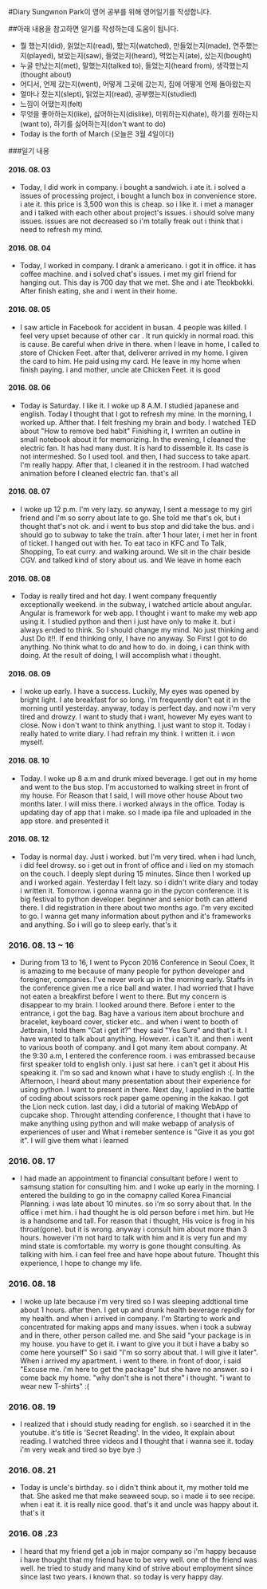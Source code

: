 #Diary
Sungwnon Park이 영어 공부를 위해 영어일기를 작성합니다.

##아래 내용을 참고하면 일기를 작성하는데 도움이 됩니다.
* 뭘 했는지(did), 읽었는지(read), 봤는지(watched), 만들었는지(made), 연주했는지(played), 보았는지(saw), 들었는지(heard), 먹었는지(ate), 샀는지(bought)
* 누굴 만났는지(met), 말했는지(talked to), 들었는지(heard from), 생각했는지(thought about)
* 어디서, 언제 갔는지(went), 어떻게 그곳에 갔는지, 집에 어떻게 언제 돌아왔는지
* 얼마나 잤는지(slept), 읽었는지(read), 공부했는지(studied)
* 느낌이 어땠는지(felt)
* 무엇을 좋아하는지(like), 싫어하는지(dislike), 미워하는지(hate), 하기를 원하는지(want to), 하기를 싫어하는지(don't want to do)
* Today is the forth of March (오늘은 3월 4일이다)


###일기 내용

#### 2016. 08. 03
  * Today, I did work in company. i bought a sandwich. i ate it. i solved a issues of processing project, i bought a lunch box in convenience store. i ate it. this price is 3,500 won this is cheap. so i like it. i met a manager and i talked with each other about project's issues. i should solve many issues. issues are not decreased so i'm totally freak out i think that i need to refresh my mind. 

#### 2016. 08. 04
  * Today, I worked in company. I drank a americano. i got it in office. it has coffee machine. and i solved chat's issues. i met my girl friend for hanging out. This day is 700 day that we met. She and i ate Tteokbokki. After finish eating, she and i went in their home. 

#### 2016. 08. 05
  * I saw article in Facebook for accident in busan. 4 people was killed. I feel very upset because of other car . It run quickly in normal road. this is cause. Be careful when drive in there. when I leave in home, I called to store of Chicken Feet. after that, deliverer arrived in my home. I given the card to him. He paid using my card. He leave in my home when finish paying. i and mother, uncle ate Chicken Feet. it is good  

#### 2016. 08. 06
   * Today is Saturday. I like it. I woke up 8 A.M. I studied japanese and english. Today I thought that I got to refresh my mine. In the morning, I worked up. Afther that. I felt freshing my brain and body. I watched TED about "How to remove bed habit" Finishing it, I wrriten an outline in small notebook about it for memorizing. In the evening, I cleaned the electric fan. It has had many dust. It is hard to dissemble it. Its case is not intermeshed. So I used tool. and then, I had success to take apart. I'm really happy. After that, I cleaned it in the restroom. I had watched animation before I cleaned electric fan. that's all

#### 2016. 08. 07
   * I woke up 12 p.m. I'm very lazy. so anyway, I sent a message to my girl friend and I'm so sorry about late to go. She told me that's ok, but i thought that's not ok. and i went to bus stop and did take the bus. and i should go to subway to take the train. after 1 hour later, i met her in front of ticket. I hanged out with her. To eat taco in KFC and To Talk, Shopping, To eat curry. and walking around. We sit in the chair beside CGV. and talked kind of story about us. and We leave in home each

#### 2016. 08. 08
   * Today is really tired and hot day. I went company frequently exceptionally weekend. in the subway, i watched article about angular. Angular is framework for web app. I thought i want to make my web app using it. I studied python and then i just have only to make it. but i always ended to think. So I should change my mind. No just thinking and Just Do it!!. If end thinking only, I have no anyway. So First I got to do anything. No think what to do and how to do. in doing, i can think with doing. At the result of doing, I will accomplish what i thought. 

#### 2016. 08. 09
   * I woke up early. I have a success. Luckily, My eyes was opened by bright light. I ate breakfast for so long. i'm frequently don't eat it in the morning until yesterday. anyway, today is perfect day. and now i'm very tired and drowzy. I want to study that i want, however My eyes want to close. Now i don't want to think anything. I just want to stop it. Today i really hated to write diary. I had refrain my think. I written it. i won myself.


#### 2016. 08. 10
   * Today. I woke up 8 a.m and drunk mixed beverage. I get out in my home and went to the bus stop. I'm accustomed to walking street in front of my house. For Reason that I said, I will move other house About two months later. I will miss there. i worked always in the office. Today is updating day of app that i make. so I made ipa file and uploaded in the app store. and presented it 

#### 2016. 08. 12
   * Today is normal day. Just i worked. but I'm very tired. when i had lunch, i did feel drowsy. so i get out in front of office and i lied on my stomach on the couch. I deeply slept during 15 minutes. Since then I worked up and i worked again. Yesterday I felt lazy. so i didn't write diary and today i written it. Tomorrow. i gonna wanna go in the pycon conference. it is big festival to python developer. beginner and senior both can attend there. I did registration in there about two months ago. I'm very excited to go. I wanna get many information about python and it's frameworks and anything. So i will go to sleep early. that's it

### 2016. 08. 13 ~ 16
   * During from 13 to 16, I went to Pycon 2016 Conference in Seoul Coex, It is amazing to me because of many people for python developer and foreigner, companies. I've never work up in the morning early. Staffs in the conference given me a rice ball and water. I had worried that I have not eaten a breakfirst before I went to there. But my concern is disappear to my brain. I looked around there. Before i enter to the entrance, i got the bag. Bag have a various item about brochure and bracelet, keyboard cover, sticker etc.. and when i went to booth of Jetbrain, I told them "Cat i get it?" they said "Yes Sure" and that's it. I have wanted to talk about anything. However. i can't it. and then i went to various booth of company. and I got many item about company. At the 9:30 a.m, I entered the conference room. i was embrassed because first speaker told to english only. i just sat here. i can't get it about His speaking it. I'm so sad and known what i have to study english :(. In the Afternoon, I heard about many presentation about their experience for using python. I want to present in there. Next day, I applied in the battle of coding about scissors rock paper game opening in the kakao. I got the Lion neck cution. last day, i did a tutorial of making WebApp of cupcake shop. Throught attending conference, I thought that i have to make anything using python and will make webapp of analysis of experiences of user and What i remeber sentence is "Give it as you got it". I will give them what i learned

### 2016. 08. 17
   * I had made an appointment to financial consultant before I went to samsung station for consulting him. and I woke up early in the morning. I entered the building to go in the comapny called Korea Financial Planning. i was late about 10 minutes. so i'm so sorry about that. In the office i met him. i had thought he is old person before i met him. but He is a handsome and tall. For reason that i thought, His voice is frog in his throat(gone). but it is wrong. anyway i consult him about more than 3 hours. however i'm not hard to talk with him and it is very fun and my mind state is comfortable. my worry is gone thought consulting. As talking with him. I can feel free and have hope about future. Thought this experience, I hope to change my life.

### 2016. 08. 18
   * I woke up late because i'm very tired so I was sleeping addtional time about 1 hours. after then. I get up and drunk health beverage repidly for my health. and when i arrived in company. I'm Starting to work and concentrated for making apps and many issues. when i took a subway and in there, other person called me. and She said "your package is in my house. you have to get it. i want to give you it but i have a baby so come here yourself" So i said "I'm so sorry about that. I will give it later". When i arrived my apartment. i went to there. in front of door, i said "Excuse me. i'm here to get the package" but she have no answer. so i come back my home. "why don't she is not there" i thought. "i want to wear new T-shirts" :(

### 2016. 08. 19
   * I realized that i should study reading for english. so i searched it in the youtube. it's title is 'Secret Reading'. In the video, It explain about reading. I watched three videos and I thought that i wanna see it. today i'm very weak and tired so bye bye :)

### 2016. 08. 21
   * Today is uncle's birthday. so i didn't think about it, my mother told me that. She asked me that make seaweed soup. so i made ii to see recipe. when i eat it. it is really nice good. that's it and uncle was happy about it. that's it
   
### 2016. 08 .23
   * I heard that my friend get a job in major company so i'm happy because i have thought that my friend have to be very well. one of the friend was well. he tried to study and many kind of strive about employment since since last two years. i known that. so today is very happy day.
